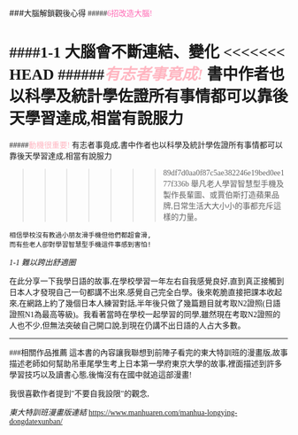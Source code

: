 
###<font face="Noto Sans Traditional Chinese">大腦解鎖觀後心得
#####<font color=HotPink>6招改造大腦!</font>

####1-1 大腦會不斷連結、變化
<<<<<<< HEAD
######<font color=LightPink>*有志者事竟成!*</font>
書中作者也以科學及統計學佐證所有事情都可以靠後天學習達成,相當有說服力
=======
#####<font color=LightPink>動機很重要!</font>
有志者事竟成,書中作者也以科學及統計學佐證所有事情都可以靠後天學習達成,相當有說服力
>>>>>>> 89df7d0aa0f87c5ae382246e19bed0ee177f336b
舉凡老人學習智慧型手機及製作長輩圖、或賈伯斯打造蘋果品牌,日常生活大大小小的事都充斥這樣的力量。


```
相信學校沒有教過小朋友滑手機但他們都超會滑,
而有些老人卻對學習智慧型手機這件事感到害怕!
```

*1-1 難以跨出舒適圈*

在此分享一下我學日語的故事,在學校學習一年左右自我感覺良好,直到真正接觸到日本人才發現自己一句都講不出來,感覺自己完全白學。後來乾脆直接把課本收起來,在網路上約了幾個日本人練習對話,半年後只做了幾篇題目就考取N2證照(日語證照N1為最高等級)。我看著當時在學校一起學習的同學,雖然現在考取N2證照的人也不少,但無法突破自己開口說,到現在仍講不出日語的人占大多數。

 
 <hr>
###相關作品推薦
這本書的內容讓我聯想到前陣子看完的東大特訓班的漫畫版,故事描述老師如何幫助吊車尾學生考上日本第一學府東京大學的故事,裡面描述到許多學習技巧以及讀書心態,後悔沒有在國中就追這部漫畫!

我很喜歡作者提到"不要自我設限"的觀念,

*東大特訓班漫畫版連結*
https://www.manhuaren.com/manhua-longying-dongdatexunban/
